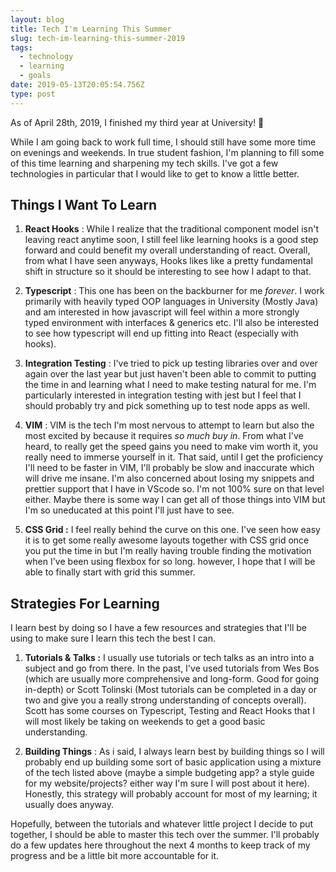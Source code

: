 ```yaml
---
layout: blog
title: Tech I'm Learning This Summer
slug: tech-im-learning-this-summer-2019
tags:
  - technology
  - learning
  - goals
date: 2019-05-13T20:05:54.756Z
type: post
---
```


As of April 28th, 2019, I finished my third year at University! 🎉

While I am going back to work full time, I should still have some more time on evenings and weekends. In true student fashion, I'm planning to fill some of this time learning and sharpening my tech skills. I've got a few technologies in particular that I would like to get to know a little better.

## Things I Want To Learn

1. **React Hooks** : While I realize that the traditional component model isn't leaving react anytime soon, I still feel like learning hooks is a good step forward and could benefit my overall understanding of react. Overall, from what I have seen anyways, Hooks likes like a pretty fundamental shift in structure so it should be interesting to see how I adapt to that.

2. **Typescript** : This one has been on the backburner for me _forever_. I work primarily with heavily typed OOP languages in University (Mostly Java) and am interested in how javascript will feel within a more strongly typed environment with interfaces & generics etc. I'll also be interested to see how typescript will end up fitting into React (especially with hooks).

3. **Integration Testing** : I've tried to pick up testing libraries over and over again over the last year but just haven't been able to commit to putting the time in and learning what I need to make testing natural for me. I'm particularly interested in integration testing with jest but I feel that I should probably try and pick something up to test node apps as well.

4. **VIM** : VIM is the tech I'm most nervous to attempt to learn but also the most excited by because it requires _so much buy in_. From what I've heard, to really get the speed gains you need to make vim worth it, you really need to immerse yourself in it. That said, until I get the proficiency I'll need to be faster in VIM, I'll probably be slow and inaccurate which will drive me insane. I'm also concerned about losing my snippets and prettier support that I have in VScode so. I'm not 100% sure on that level either. Maybe there is some way I can get all of those things into VIM but I'm so uneducated at this point I'll just have to see.

5. **CSS Grid :** I feel really behind the curve on this one. I've seen how easy it is to get some really awesome layouts together with CSS grid once you put the time in but I'm really having trouble finding the motivation when I've been using flexbox for so long. however, I hope that I will be able to finally start with grid this summer.

## Strategies For Learning

I learn best by doing so I have a few resources and strategies that I'll be using to make sure I learn this tech the best I can.

1. **Tutorials & Talks :** I usually use tutorials or tech talks as an intro into a subject and go from there. In the past, I've used tutorials from Wes Bos (which are usually more comprehensive and long-form. Good for going in-depth) or Scott Tolinski (Most tutorials can be completed in a day or two and give you a really strong understanding of concepts overall). Scott has some courses on Typescript, Testing and React Hooks that I will most likely be taking on weekends to get a good basic understanding.

2. **Building Things** : As i said, I always learn best by building things so I will probably end up building some sort of basic application using a mixture of the tech listed above (maybe a simple budgeting app? a style guide for my website/projects? either way I'm sure I will post about it here). Honestly, this strategy will probably account for most of my learning; it usually does anyway.

Hopefully, between the tutorials and whatever little project I decide to put together, I should be able to master this tech over the summer. I'll probably do a few updates here throughout the next 4 months to keep track of my progress and be a little bit more accountable for it.
